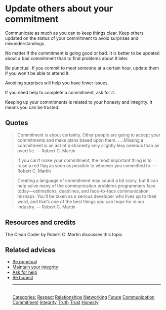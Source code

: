 # Update others about your commitment

Communicate as much as you can to keep things clear. Keep others updated on the status of your commitment to avoid surprises and misunderstandings.

No matter if the commitment is going good or bad. It is better to be updated about a bad commitment than to find problems about it later.

Be punctual. If you commit to meet someone at a certain hour, update them if you won't be able to attend it.

Avoiding surprises will help you have fewer issues.

If you need help to complete a commitment, ask for it.

Keeping up your commitments is related to your honesty and integrity. It means you can be trusted.

## Quotes

> Commitment is about certainty. Other people are going to accept your commitments and make plans based upon them... ...Missing a commitment is an act of dishonesty only slightly less onerous than an overt lie. ― Robert C. Martin

> If you can’t make your commitment, the most important thing is to raise a red flag as soon as possible to whoever you committed to. ― Robert C. Martin

> Creating a language of commitment may sound a bit scary, but it can help solve many of the communication problems programmers face today—estimations, deadlines, and face-to-face communication mishaps. You’ll be taken as a serious developer who lives up to their word, and that’s one of the best things you can hope for in our industry. ― Robert C. Martin

## Resources and credits

The Clean Coder by Robert C. Martin discusses this topic.

## Related advices

- [Be punctual](../Be%20punctual/index.md)
- [Maintain your integrity](../Maintain%20your%20integrity/index.md)
- [Ask for help](../Ask%20for%20help/index.md)
- [Be honest](../Be%20honest/index.md)<hr/><br/>[Categories:](../Categories/index.md) [Respect](../Categories/Respect.md) [Relationships](../Categories/Relationships.md) [Networking](../Categories/Networking.md) [Future](../Categories/Future.md) [Communication](../Categories/Communication.md) [Commitment](../Categories/Commitment.md) [Integrity](../Categories/Integrity.md) [Truth](../Categories/Truth.md) [Trust](../Categories/Trust.md) [Honesty](../Categories/Honesty.md)
